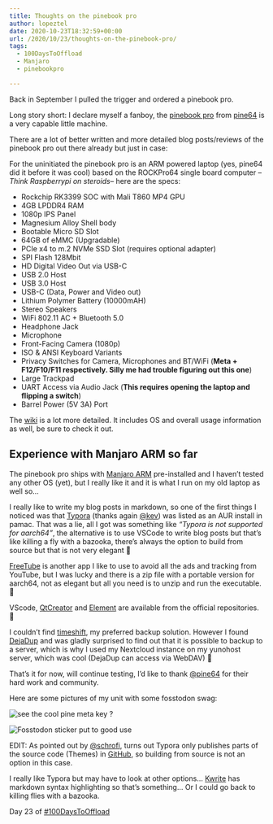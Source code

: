 ```yaml
---
title: Thoughts on the pinebook pro
author: lopeztel
date: 2020-10-23T18:32:59+00:00
url: /2020/10/23/thoughts-on-the-pinebook-pro/
tags:
  - 100DaysToOffload
  - Manjaro
  - pinebookpro

---
```

Back in September I pulled the trigger and ordered a pinebook pro.

Long story short: I declare myself a fanboy, the [pinebook pro](https://www.pine64.org/pinebook-pro/) from [pine64](https://www.pine64.org/) is a very capable little machine.

There are a lot of better written and more detailed blog posts/reviews of the pinebook pro out there already but just in case:

For the uninitiated the pinebook pro is an ARM powered laptop (yes, pine64 did it before it was cool) based on the ROCKPro64 single board computer &#8211;_Think Raspberrypi on steroids_&#8211; here are the specs:

  * Rockchip RK3399 SOC with Mali T860 MP4 GPU
  * 4GB LPDDR4 RAM
  * 1080p IPS Panel
  * Magnesium Alloy Shell body
  * Bootable Micro SD Slot
  * 64GB of eMMC (Upgradable)
  * PCIe x4 to m.2 NVMe SSD Slot (requires optional adapter)
  * SPI Flash 128Mbit
  * HD Digital Video Out via USB-C
  * USB 2.0 Host
  * USB 3.0 Host
  * USB-C (Data, Power and Video out)
  * Lithium Polymer Battery (10000mAH)
  * Stereo Speakers
  * WiFi 802.11 AC + Bluetooth 5.0
  * Headphone Jack
  * Microphone
  * Front-Facing Camera (1080p)
  * ISO & ANSI Keyboard Variants
  * Privacy Switches for Camera, Microphones and BT/WiFi (**Meta + F12/F10/F11 respectively. Silly me had trouble figuring out this one**)
  * Large Trackpad
  * UART Access via Audio Jack (**This requires opening the laptop and flipping a switch**)
  * Barrel Power (5V 3A) Port

The [wiki](https://wiki.pine64.org/index.php?title=Pinebook_Pro) is a lot more detailed. It includes OS and overall usage information as well, be sure to check it out.

## Experience with Manjaro ARM so far

The pinebook pro ships with [Manjaro ARM](https://manjaro.org/download/#ARM) pre-installed and I haven&#8217;t tested any other OS (yet), but I really like it and it is what I run on my old laptop as well so…

I really like to write my blog posts in markdown, so one of the first things I noticed was that [Typora](https://typora.io/) (thanks again [@kev](https://fosstodon.org/@kev)) was listed as an AUR install in pamac. That was a lie, all I got was something like _&#8220;Typora is not supported for aarch64&#8221;_, the alternative is to use VSCode to write blog posts but that&#8217;s like killing a fly with a bazooka, there&#8217;s always the option to build from source but that is not very elegant 🙁

[FreeTube](https://freetubeapp.io/) is another app I like to use to avoid all the ads and tracking from YouTube, but I was lucky and there is a zip file with a portable version for aarch64, not as elegant but all you need is to unzip and run the executable. 🙂

VScode, [QtCreator](https://www.qt.io/) and [Element](https://element.io/) are available from the official repositories. 🙂

I couldn&#8217;t find [timeshift](https://github.com/teejee2008/timeshift), my preferred backup solution. However I found [DejaDup](https://wiki.gnome.org/Apps/DejaDup) and was gladly surprised to find out that it is possible to backup to a server, which is why I used my Nextcloud instance on my yunohost server, which was cool (DejaDup can access via WebDAV) 🙂

That&#8217;s it for now, will continue testing, I&#8217;d like to thank [@pine64](http://@PINE64@fosstodon.org) for their hard work and community.

Here are some pictures of my unit with some fosstodon swag:

![see the cool pine meta key ?](https://lopeztel.noho.st/piwigo/galleries/blog_media/8669a61761419a96-768x576.jpg#center)

![Fosstodon sticker put to good use](https://lopeztel.noho.st/piwigo/_data/i/galleries/blog_media/aad1ee691183b703-768x1024-me.jpg#center)

EDIT: As pointed out by [@schrofi](https://digitalcourage.social/@schrofi), turns out Typora only publishes parts of the source code (Themes) in [GitHub](https://github.com/typora/), so building from source is not an option in this case.

I really like Typora but may have to look at other options&#8230; [Kwrite](https://apps.kde.org/en/kwrite) has markdown syntax highlighting so that&#8217;s something&#8230; Or I could go back to killing flies with a bazooka. 

Day 23 of [#100DaysToOffload](https://lopeztel.xyz/blog/tags/100daystooffload/)
